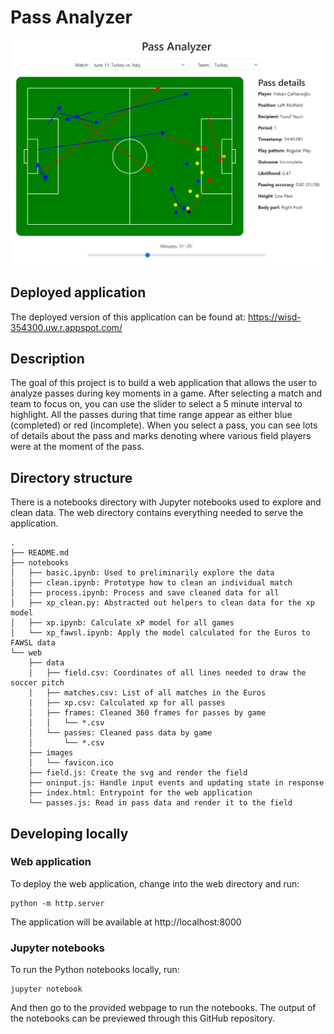 # Pass Analyzer

 ![Passes rendered on a field with details about a pass](/screenshot.png)

## Deployed application

The deployed version of this application can be found at:
https://wisd-354300.uw.r.appspot.com/

## Description

The goal of this project is to build a web application that allows the user to
analyze passes during key moments in a game. After selecting a match and team
to focus on, you can use the slider to select a 5 minute interval to highlight.
All the passes during that time range appear as either blue (completed) or
red (incomplete). When you select a pass, you can see lots of details about
the pass and marks denoting where various field players were at the moment
of the pass.

## Directory structure

There is a notebooks directory with Jupyter notebooks used to explore and clean
data. The web directory contains everything needed to serve the application.

```
.
├── README.md
├── notebooks
│   ├── basic.ipynb: Used to preliminarily explore the data
│   ├── clean.ipynb: Prototype how to clean an individual match
│   ├── process.ipynb: Process and save cleaned data for all 
│   ├── xp_clean.py: Abstracted out helpers to clean data for the xp model
│   ├── xp.ipynb: Calculate xP model for all games
│   └── xp_fawsl.ipynb: Apply the model calculated for the Euros to FAWSL data
└── web
    ├── data
    │   ├── field.csv: Coordinates of all lines needed to draw the soccer pitch
    |   ├── matches.csv: List of all matches in the Euros
    |   ├── xp.csv: Calculated xp for all passes
    │   ├── frames: Cleaned 360 frames for passes by game
    │   │   └── *.csv
    │   └── passes: Cleaned pass data by game
    │       └── *.csv
    ├── images
    │   └── favicon.ico
    ├── field.js: Create the svg and render the field
    ├── oninput.js: Handle input events and updating state in response
    ├── index.html: Entrypoint for the web application
    └── passes.js: Read in pass data and render it to the field
```

## Developing locally

### Web application

To deploy the web application, change into the web directory and run:

```
python -m http.server
```

The application will be available at http://localhost:8000

### Jupyter notebooks

To run the Python notebooks locally, run:

```
jupyter notebook
```

And then go to the provided webpage to run the notebooks. The output of the
notebooks can be previewed through this GitHub repository.